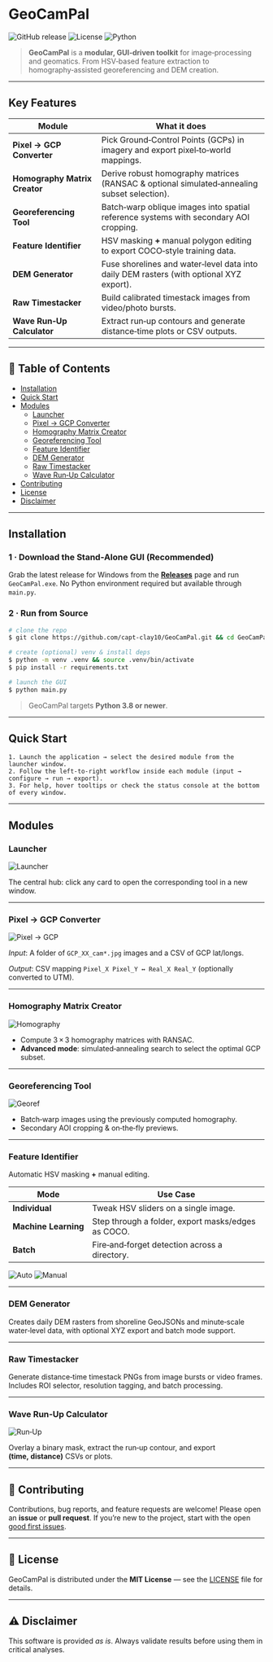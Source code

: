 # GeoCamPal

![GitHub release](https://img.shields.io/github/v/release/capt-clay10/GeoCamPal?style=for-the-badge)
![License](https://img.shields.io/github/license/capt-clay10/GeoCamPal?style=for-the-badge)
![Python](https://img.shields.io/badge/python-3.8%2B-blue?style=for-the-badge)

> **GeoCamPal** is a **modular, GUI‑driven toolkit** for image‑processing and geomatics. From HSV‑based feature extraction to homography‑assisted georeferencing and DEM creation.

---

## Key Features

| Module | What it does |
|--------|--------------|
| **Pixel → GCP Converter** | Pick Ground‑Control Points (GCPs) in imagery and export pixel‑to‑world mappings. |
| **Homography Matrix Creator** | Derive robust homography matrices (RANSAC & optional simulated‑annealing subset selection). |
| **Georeferencing Tool** | Batch‑warp oblique images into spatial reference systems with secondary AOI cropping. |
| **Feature Identifier** | HSV masking **+** manual polygon editing to export COCO‑style training data. |
| **DEM Generator** | Fuse shorelines and water‑level data into daily DEM rasters (with optional XYZ export). |
| **Raw Timestacker** | Build calibrated timestack images from video/photo bursts. |
| **Wave Run‑Up Calculator** | Extract run‑up contours and generate distance‑time plots or CSV outputs. |

---

## 📑 Table of Contents

- [Installation](#installation)
- [Quick Start](#quick-start)
- [Modules](#modules)
  - [Launcher](#launcher)
  - [Pixel → GCP Converter](#pixel--gcp-converter)
  - [Homography Matrix Creator](#homography-matrix-creator)
  - [Georeferencing Tool](#georeferencing-tool)
  - [Feature Identifier](#feature-identifier)
  - [DEM Generator](#dem-generator)
  - [Raw Timestacker](#raw-timestacker)
  - [Wave Run‑Up Calculator](#wave-run-up-calculator)
- [Contributing](#contributing)
- [License](#license)
- [Disclaimer](#disclaimer)

---

## Installation

### 1 · Download the Stand‑Alone GUI (Recommended)

Grab the latest release for Windows from the [**Releases**](https://github.com/capt-clay10/GeoCamPal/releases) page and run `GeoCamPal.exe`. No Python environment required but available through `main.py`.

### 2 · Run from Source

```bash
# clone the repo
$ git clone https://github.com/capt-clay10/GeoCamPal.git && cd GeoCamPal

# create (optional) venv & install deps
$ python -m venv .venv && source .venv/bin/activate
$ pip install -r requirements.txt

# launch the GUI
$ python main.py
```

> GeoCamPal targets **Python 3.8 or newer**.

---

## Quick Start

```text
1. Launch the application → select the desired module from the launcher window.
2. Follow the left‑to‑right workflow inside each module (input → configure → run → export).
3. For help, hover tooltips or check the status console at the bottom of every window.
```

---

## Modules

### Launcher

![Launcher](https://github.com/user-attachments/assets/11783475-2a91-4141-8101-7bb8e8cb67ca)

The central hub: click any card to open the corresponding tool in a new window.

---

### Pixel → GCP Converter

![Pixel → GCP](https://github.com/user-attachments/assets/f2c5d443-49a9-429f-8850-b6efcb3afeca)

*Input*: A folder of `GCP_XX_cam*.jpg` images and a CSV of GCP lat/longs.

*Output*: CSV mapping `Pixel_X Pixel_Y ↔ Real_X Real_Y` (optionally converted to UTM).

---

### Homography Matrix Creator

![Homography](https://github.com/user-attachments/assets/dbba3cd7-e109-4362-b03a-c4639818f71f)

* Compute 3 × 3 homography matrices with RANSAC.
* **Advanced mode**: simulated‑annealing search to select the optimal GCP subset.

---

### Georeferencing Tool

![Georef](https://github.com/user-attachments/assets/1b007ab0-517b-426c-99f0-009967267673)

* Batch‑warp images using the previously computed homography.
* Secondary AOI cropping & on‑the‑fly previews.

---

### Feature Identifier

Automatic HSV masking **+** manual editing.

| Mode | Use Case |
|------|----------|
| **Individual** | Tweak HSV sliders on a single image. |
| **Machine Learning** | Step through a folder, export masks/edges as COCO. |
| **Batch** | Fire‑and‑forget detection across a directory. |

![Auto](https://github.com/user-attachments/assets/3a3abb66-9938-4d82-93c0-c66147afa488)
![Manual](https://github.com/user-attachments/assets/cffc926c-0033-437c-b4a6-17ff03f08efb)

---

### DEM Generator

Creates daily DEM rasters from shoreline GeoJSONs and minute‑scale water‑level data, with optional XYZ export and batch mode support.

---

### Raw Timestacker

Generate distance‑time timestack PNGs from image bursts or video frames. Includes ROI selector, resolution tagging, and batch processing.

---

### Wave Run‑Up Calculator

![Run‑Up](https://github.com/user-attachments/assets/d2a0f3eb-0071-4e1f-bd4f-eda190cc72df)

Overlay a binary mask, extract the run‑up contour, and export **(time, distance)** CSVs or plots.

---

## 🤝 Contributing

Contributions, bug reports, and feature requests are welcome! Please open an **issue** or **pull request**. If youʼre new to the project, start with the open [good first issues](https://github.com/<your‑user>/GeoCamPal/labels/good%20first%20issue).

---

## 📜 License

GeoCamPal is distributed under the **MIT License** — see the [LICENSE](LICENSE) file for details.

---

## ⚠️ Disclaimer

This software is provided *as is*. Always validate results before using them in critical analyses.
